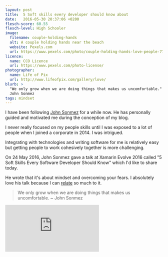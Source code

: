 ```yaml
---
layout: post
title:  5 Soft skills every developer should know about
date:   2016-05-30 20:37:06 +0200
flesch-score: 60.55
flesch-level: High Schooler
image:
  filename: couple-holding-hands
  alt: A couple holding hands near the beach
  website: Pexels.com
  url: https://www.pexels.com/photo/couple-holding-hands-love-people-7707/
licence:
  name: CCO Licence
  url: https://www.pexels.com/photo-license/
photographer:
  name: Life of Pix
  url: http://www.lifeofpix.com/gallery/love/
blurb: >
  "We only grow when we are doing things that makes us uncomfortable." by
  John Sonmez
tags: mindset
---
```


I have been following [John Sonmez](http://www.simpleprogrammer.com)
for a while now. He has personally guided and motivated me during the
conception of my blog.

I never really focused on my people skills until I was exposed to a lot
of people when I joined a corporate in 2014. I was intrigued.

Integrating with technologies and writing software for me is relatively
easy but getting people to work cohesively together is more challenging.

On 24 May 2016, John Sonmez gave a talk at Xamarin Evolve 2016
called "5 Soft Skills Every Software Developer Should Know" which I'd
like to share today.

He wrote that it's about mindset and overcoming your fears. I absolutely
love his talk because I can
[relate](/blog/escaping-the-social-comfort-zone/)
so much to it.

> We only grow when we are doing things that makes us uncomfortable. ~
  John Sonmez

<iframe class="youtube"
  src="https://www.youtube.com/embed/cVC3DQvAAIA"
  frameborder="0"
  allowfullscreen>
</iframe>
